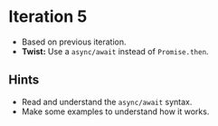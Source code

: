 # Iteration 5

* Based on previous iteration.
* **Twist:** Use a `async/await` instead of `Promise.then`.

## Hints
* Read and understand the `async/await` syntax.
* Make some examples to understand how it works.
